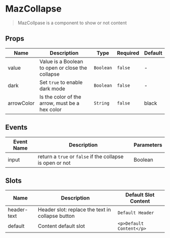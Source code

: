 # MazCollapse

> MazCollpase is a component to show or not content

## Props

<!-- @vuese:MazCollapse:props:start -->

| Name       | Description                                      | Type      | Required | Default |
| ---------- | ------------------------------------------------ | --------- | -------- | ------- |
| value      | Value is a Boolean to open or close the collapse | `Boolean` | `false`  | -       |
| dark       | Set `true` to enable dark mode                   | `Boolean` | `false`  | -       |
| arrowColor | Is the color of the arrow, must be a hex color   | `String`  | `false`  | black   |

<!-- @vuese:MazCollapse:props:end -->

## Events

<!-- @vuese:MazCollapse:events:start -->

| Event Name | Description                                               | Parameters |
| ---------- | --------------------------------------------------------- | ---------- |
| input      | return a `true` or `false` if the collapse is open or not | Boolean    |

<!-- @vuese:MazCollapse:events:end -->

## Slots

<!-- @vuese:MazCollapse:slots:start -->

| Name        | Description                                      | Default Slot Content     |
| ----------- | ------------------------------------------------ | ------------------------ |
| header-text | Header slot: replace the text in collapse button | `Default Header`         |
| default     | Content default slot                             | `<p>Default Content</p>` |

<!-- @vuese:MazCollapse:slots:end -->
